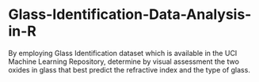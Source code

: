 # Glass-Identification-Data-Analysis-in-R

By employing Glass Identification dataset which is available in the UCI Machine Learning Repository, determine by visual assessment the two oxides in glass that best predict the refractive index and the type of glass.
